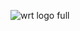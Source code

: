![wrt logo full](https://github.com/jarvisrue10/wildrivertech.github.io/assets/153891088/48bfd708-10af-4300-b8ef-7c09784bf2c6)
